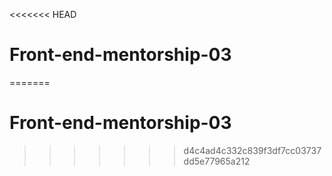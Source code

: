 <<<<<<< HEAD
# Front-end-mentorship-03
=======
# Front-end-mentorship-03
>>>>>>> d4c4ad4c332c839f3df7cc03737dd5e77965a212
